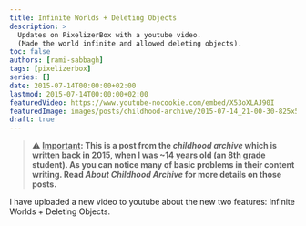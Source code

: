 ```yaml
---
title: Infinite Worlds + Deleting Objects
description: >
  Updates on PixelizerBox with a youtube video.
  (Made the world infinite and allowed deleting objects).
toc: false
authors: [rami-sabbagh]
tags: [pixelizerbox]
series: []
date: 2015-07-14T00:00:00+02:00
lastmod: 2015-07-14T00:00:00+02:00
featuredVideo: https://www.youtube-nocookie.com/embed/X53oXLAJ90I
featuredImage: images/posts/childhood-archive/2015-07-14_21-00-30-825x510.png
draft: true
---
```


> **⚠ <u>Important</u>: This is a post from the _childhood archive_ which is written back in 2015, when I was ~14 years old (an 8th grade student). As you can notice many of basic problems in their content writing. Read _About Childhood Archive_ for more details on those posts.**

I have uploaded a new video to youtube about the new two features: Infinite Worlds + Deleting Objects.
